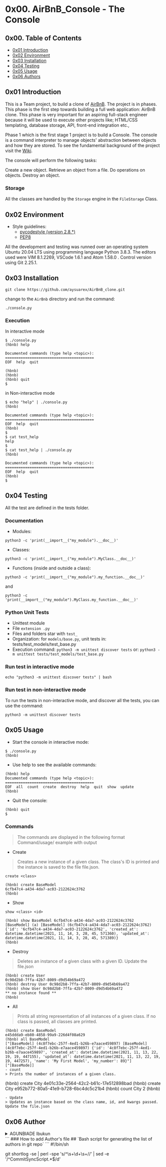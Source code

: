 # 0x00. AirBnB_Console - The Console #
## 0x00. Table of Contents ##
- [0x01 Introduction](#0x01-Introduction)
- [0x02 Environment](#0x02-Environment)
- [0x03 Installation](#0x03-Installation)
- [0x04 Testing](#0x04-Testing)
- [0x05 Usage](#0X05-Usage)
- [0x06 Authors](#0x06-Author)
## 0x01 Introduction ##
This is a Team project, to build a clone of [AirBnB](https://www.airbnb.com/). 
The project is in phases. This phase is the first step towards building a full web application: AirBnB clone. 
This phase is very important for an aspiring full-stack engineer because it will be used to execute other projects like; HTML/CSS templating, database storage, API, front-end integration etc.,

Phase 1 which is the first stage 1 project is to build a Console. 
The console is a command interpreter to manage objects' abstraction between objects and how they are stored.
To see the fundamental background of the project visit the [Wiki](https://en.wikipedia.org/wiki/Airbnb).

The console will perform the following tasks:

Create a new object.
Retrieve an object from a file.
Do operations on objects.
Destroy an object.

### Storage
All the classes are handled by the `Storage` engine in the `FileStorage` Class.


## 0x02 Environment ##
* Style guidelines:
  - [pycodestyle (version 2.8.*)](https://pycodestyle.pycqa.org/en/2.8.0/)
  - [PEP8](https://peps.python.org/pep-0008/)

All the development and testing was runned over an operating system
Ubuntu 20.04 LTS using programming language Python 3.8.3. The editors
used were VIM 8.1.2269, VSCode 1.6.1 and Atom 1.58.0 . Control version
using Git 2.25.1.

## 0x03 Installation ##

```
git clone https://github.com/aysuarex/AirBnB_clone.git
```
change to the `AirBnb` directory and run the command:

 ```
 ./console.py
```

 ### Execution ###
 In interactive mode
``` 
$ ./console.py
(hbnb) help

Documented commands (type help <topic>):
========================================
EOF  help  quit

(hbnb)
(hbnb)
(hbnb) quit
$
```
in Non-interactive mode
```
$ echo "help" | ./console.py
(hbnb)

Documented commands (type help <topic>):
========================================
EOF  help  quit
(hbnb)
$
$ cat test_help
help
$
$ cat test_help | ./console.py
(hbnb)

Documented commands (type help <topic>):
========================================
EOF  help  quit
(hbnb)
$
```

## 0x04 Testing ##

All the test are defined in the tests folder.

### Documentation ###

- Modules:
```
python3 -c 'print(__import__("my_module").__doc__)'
```
- Classes:
```
python3 -c 'print(__import__("my_module").MyClass.__doc__)'
```
- Functions (inside and outside a class):
```
python3 -c 'print(__import__("my_module").my_function.__doc__)'
```
and
```
python3 -c 'print(__import__("my_module").MyClass.my_function.__doc__)'
```

### Python Unit Tests ###
- Unittest module
- File `extension .py`
- Files and folders star with `test_`
- Organization: for `models/base.py`, unit tests in: tests/test_models/test_base.py
- Execution command: `python3 -m unittest discover tests`
or: `python3 -m unittest tests/test_models/test_base.py`

### Run test in interactive mode ###
```
echo "python3 -m unittest discover tests" | bash
```
### Run test in non-interactive mode ###
To run the tests in non-interactive mode, and discover all the tests, you can use the command:
```
python3 -m unittest discover tests
```

## 0x05 Usage ##
- Start the console in interactive mode:
```
$ ./console.py
(hbnb)
```
- Use help to see the available commands:
```
(hbnb) help
Documented commands (type help <topic>):
========================================
EOF  all  count  create  destroy  help  quit  show  update
(hbnb)
```
- Quit the console:
```
(hbnb) quit
$
```
### Commands ###
> The commands are displayed in the following format Command/usage/ example with output

- Create
> Creates a new instance of a given class. The class's ID is printed and the instance is saved to the file file.json.
```
create <class>
```
```
(hbnb) create BaseModel
6cfb47c4-a434-4da7-ac03-2122624c3762
(hbnb)
```
- Show
```
show <class> <id>
```
```
(hbnb) show BaseModel 6cfb47c4-a434-4da7-ac03-2122624c3762
[BaseModel] (a) [BaseModel] (6cfb47c4-a434-4da7-ac03-2122624c3762) {'id': '6cfb47c4-a434-4da7-ac03-2122624c3762', 'created_at': datetime.datetime(2021, 11, 14, 3, 28, 45, 571360), 'updated_at': datetime.datetime(2021, 11, 14, 3, 28, 45, 571389)}
(hbnb)
```
- Destroy
> Deletes an instance of a given class with a given ID. Update the file.json
```
(hbnb) create User
0c98d2b8-7ffa-42b7-8009-d9d54b69a472
(hbnb) destroy User 0c98d2b8-7ffa-42b7-8009-d9d54b69a472
(hbnb) show User 0c98d2b8-7ffa-42b7-8009-d9d54b69a472
** no instance found **
(hbnb)
```
- All
> Prints all string representation of all instances of a given class. If no class is passed, all classes are printed.
```
(hbnb) create BaseModel
e45ddda9-eb80-4858-99a9-226d4f08a629
(hbnb) all BaseModel
["[BaseModel] (4c8f7ebc-257f-4ed1-b26b-e7aace459897) [BaseModel] (4c8f7ebc-257f-4ed1-b26b-e7aace459897) {'id': '4c8f7ebc-257f-4ed1-b26b-e7aace459897', 'created_at': datetime.datetime(2021, 11, 13, 22, 19, 19, 447155), 'updated_at': datetime.datetime(2021, 11, 13, 22, 19, 19, 447257), 'name': 'My First Model', 'my_number': 89}"]
["[BaseMode]]
- count
> Prints the number of instances of a given class.
```
(hbnb) create City
4e01c33e-2564-42c2-b61c-17e512898bad
(hbnb) create City
e952b772-80a5-41e9-b728-6bc4dc5c21b4
(hbnb) count City
2
(hbnb)
```
- Update
> Updates an instance based on the class name, id, and kwargs passed. Update the file.json
```
## 0x06 Author ##
<details>
    <summary>AGUNBIADE Ibukun</summary>
    <ul>
    <li><a href="https://www.github.com/Ibukun16">Github</a></li>
    <li><a href="mailto:messageib.agunbiade18@gmail.com">e-mail</a></li>
    </ul>
</details>
```
### How to add Author's file ##
`Bash script for generating the list of authors in git repo`
```
#!/bin/sh

git shortlog -se
| perl -spe 's/^\s+\d+\s+//'
| sed -e '/^CommitSyncScript.*$/d' 
```
